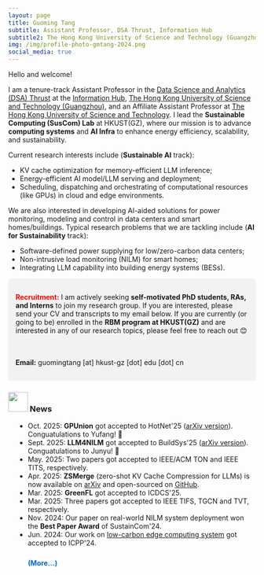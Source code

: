 ```yaml
---
layout: page
title: Guoming Tang
subtitle: Assistant Professor, DSA Thrust, Information Hub
subtitle2: The Hong Kong University of Science and Technology (Guangzhou)
img: /img/profile-photo-gmtang-2024.png
social_media: true
---
```



Hello and welcome!

I am a tenure-track Assistant Professor in the <a href="https://www.hkust-gz.edu.cn/academics/hubs-and-thrust-areas/information-hub/data-science-and-analytics/" target="_blank">Data Science and Analytics (DSA) Thrust</a> at the <a href="https://www.hkust-gz.edu.cn/academics/hubs-and-thrust-areas/information-hub/" target="_blank">Information Hub</a>, <a href="https://www.hkust-gz.edu.cn/" target="_blank">The Hong Kong University of Science and Technology (Guangzhou)</a>, and an Affiliate Assistant Professor at <a href="https://hkust.edu.hk/" target="_blank">The Hong Kong University of Science and Technology</a>. I lead the **Sustainable Computing (SusCom) Lab** at HKUST(GZ), where our mission is to advance **computing systems** and **AI Infra** to enhance energy efficiency, scalability, and sustainability.

Current research interests include (**Sustainable AI** track):

- KV cache optimization for memory-efficient LLM inference;
- Energy-efficient AI model/LLM serving and deployment;
- Scheduling, dispatching and orchestrating of computational resources (like GPUs) in cloud and edge environments.

We are also interested in developing AI-aided solutions for power monitoring, modeling and control in data centers and smart homes/buildings. Typical research problems that we are tackling include (**AI for Sustainability** track):

- Software-defined power supplying for low/zero-carbon data centers;
- Non-intrusive load monitoring (NILM) for smart homes;
- Integrating LLM capability into building energy systems (BESs).


<div style="
    background-color: #f2f2f2; 
    border-radius: 5px;
    padding: 15px; 
    margin: 10px 0;">
  
  <span style="color:red"><strong>Recruitment:</strong></span> 
  I am actively seeking <strong>self-motivated PhD students, RAs, and Interns</strong> to join my research group. If you are interested, please send your CV and transcripts to my email below. If you are currently (or going to be) enrolled in the <strong>RBM program at HKUST(GZ)</strong> and are interested in any of our research topics, please feel free to reach out 😊

  <br><br>
  <strong>Email:</strong> guomingtang [at] hkust-gz [dot] edu [dot] cn

</div>


### <img src="../img/news.png" height="40px"> News

<ul style="margin-top: 10px; padding-left: 40px;">
  <li>Oct. 2025: <strong>GPUnion</strong> got accepted to HotNet'25 (<a href="https://arxiv.org/abs/2507.18928" target="_blank">arXiv version</a>). Conguatulations to Yufang! 🎉</li>
  <li>Sept. 2025: <strong>LLM4NILM</strong> got accepted to BuildSys'25 (<a href="https://arxiv.org/abs/2505.06330" target="_blank">arXiv version</a>). Conguatulations to Junyu! 🎉</li>
  <li>May. 2025: Two papers got accepted to IEEE/ACM TON and IEEE TITS, respectively.</li>
  <li>Apr. 2025: <strong>ZSMerge</strong> (zero-shot KV Cache Compression for LLMs) is now available on <a href="https://arxiv.org/abs/2503.10714" target="_blank">arXiv</a> and open-sourced on <a href="https://github.com/SusCom-Lab/ZSMerge" target="_blank">GitHub</a>.</li>
  <li>Mar. 2025: <strong>GreenFL</strong> got accepted to ICDCS'25.</li>
  <li>Mar. 2025: Three papers got accepted to IEEE TIFS, TGCN and TVT, respectively.</li>
  <li>Nov. 2024: Our paper on real-world NILM system deployment won the <strong>Best Paper Award</strong> of SustainCom'24.</li>
  <li>Jun. 2024: Our work on <a href="https://dl.acm.org/doi/pdf/10.1145/3673038.3673080" target="_blank">low-carbon edge computing system</a> got accepted to ICPP'24.</li>

<div id="olderNews" style="display: none;">
  <li>Mar. 2024: One paper got accepted to IEEE TPDS.</li>
  <li>Jan. 2024: Two papers got accepted to IEEE Network and TMC, respectively.</li>
  <li>Dec. 2023: One Paper got accepted to IEEE TPDS.</li>
  <li>Nov. 2023: Two papers got accepted to IEEE TGCN and IoT-J, respectively.</li>
  <li>Aug. 2023: <a href="https://dl.acm.org/doi/epdf/10.1145/3617589" target="_blank">One survey paper</a> got accepted to ACM Computing Surveys.</li>
  <li>Aug. 2023: Three papers got accepted to IEEE IoT-J.</li>
  <li>May. 2023: One paper got accepted to ICDCS'23.</li>
  <li>May. 2023: <strong>FedNILM</strong> was published by IEEE TGCN.</li>
  <li>Apr. 2023: <strong>HyEdge</strong> got accepted to ACM TIOT.</li>
</div>

<a href="javascript:void(0)" onclick="toggleOlderNews()" style="color: #0066cc; text-decoration: none; font-weight: bold; display: inline-block; margin-top: 10px;">(More...)</a>

<script>
function toggleOlderNews() {
  var olderNews = document.getElementById('olderNews');
  var toggleLink = document.querySelector('a[onclick="toggleOlderNews()"]');
  
  if (olderNews.style.display === 'none') {
    olderNews.style.display = 'block';
    toggleLink.textContent = '(Less...)';
  } else {
    olderNews.style.display = 'none';
    toggleLink.textContent = '(More...)';
  }
}
</script>